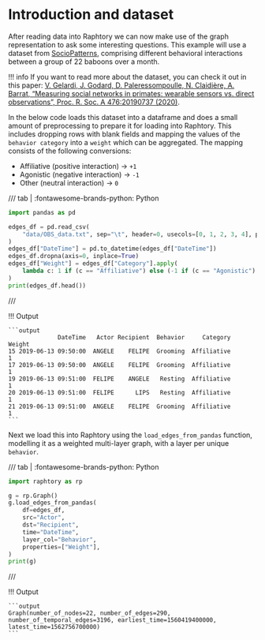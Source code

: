 # Introduction and dataset

After reading data into Raphtory we can now make use of the graph representation to ask some interesting questions. This example will use a dataset from [SocioPatterns](http://www.sociopatterns.org/datasets/baboons-interactions/), comprising different behavioral interactions between a group of 22 baboons over a month. 

!!! info 
    If you want to read more about the dataset, you can check it out in this paper: [V. Gelardi, J. Godard, D. Paleressompoulle, N. Claidière, A. Barrat, “Measuring social networks in primates: wearable sensors vs. direct observations”, Proc. R. Soc. A 476:20190737 (2020)](https://royalsocietypublishing.org/doi/10.1098/rspa.2019.0737). 

In the below code loads this dataset into a dataframe and does a small amount of preprocessing to prepare it for loading into Raphtory. This includes dropping rows with blank fields and mapping the values of the `behavior category` into a `weight` which can be aggregated. The mapping consists of the following conversions:

- Affiliative (positive interaction) → `+1`
- Agonistic (negative interaction) → `-1` 
- Other (neutral interaction) → `0`

/// tab | :fontawesome-brands-python: Python

```python
import pandas as pd

edges_df = pd.read_csv(
    "data/OBS_data.txt", sep="\t", header=0, usecols=[0, 1, 2, 3, 4], parse_dates=[0]
)
edges_df["DateTime"] = pd.to_datetime(edges_df["DateTime"])
edges_df.dropna(axis=0, inplace=True)
edges_df["Weight"] = edges_df["Category"].apply(
    lambda c: 1 if (c == "Affiliative") else (-1 if (c == "Agonistic") else 0)
)
print(edges_df.head())
```
///

!!! Output

    ```output
                  DateTime   Actor Recipient  Behavior     Category  Weight
    15 2019-06-13 09:50:00  ANGELE    FELIPE  Grooming  Affiliative       1
    17 2019-06-13 09:50:00  ANGELE    FELIPE  Grooming  Affiliative       1
    19 2019-06-13 09:51:00  FELIPE    ANGELE   Resting  Affiliative       1
    20 2019-06-13 09:51:00  FELIPE      LIPS   Resting  Affiliative       1
    21 2019-06-13 09:51:00  ANGELE    FELIPE  Grooming  Affiliative       1
    ```

Next we load this into Raphtory using the `load_edges_from_pandas` function, modelling it as a weighted multi-layer graph, with a layer per unique `behavior`. 

/// tab | :fontawesome-brands-python: Python
```python
import raphtory as rp

g = rp.Graph()
g.load_edges_from_pandas(
    df=edges_df,
    src="Actor",
    dst="Recipient",
    time="DateTime",
    layer_col="Behavior",
    properties=["Weight"],
)
print(g)
```
///

!!! Output

    ```output
    Graph(number_of_nodes=22, number_of_edges=290, number_of_temporal_edges=3196, earliest_time=1560419400000, latest_time=1562756700000)
    ```
 